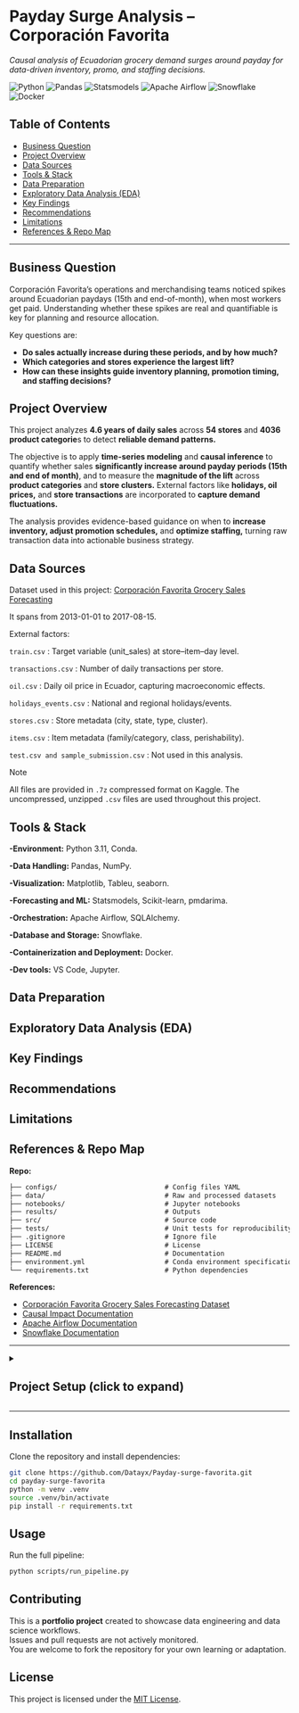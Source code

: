 # Payday Surge Analysis – Corporación Favorita
*Causal analysis of Ecuadorian grocery demand surges around payday for data-driven inventory, promo, and staffing decisions.*

![Python](https://img.shields.io/badge/Python-3.10-blue) 
![Pandas](https://img.shields.io/badge/Pandas-EDA-lightblue)
![Statsmodels](https://img.shields.io/badge/Statsmodels-CausalImpact-green)
![Apache Airflow](https://img.shields.io/badge/Airflow-Orchestration-orange)
![Snowflake](https://img.shields.io/badge/Snowflake-Data%20Warehouse-lightblue)
![Docker](https://img.shields.io/badge/Docker-Containerization-blue)


## Table of Contents
- [Business Question](#business-question)
- [Project Overview](#project-overview)
- [Data Sources](#data-sources)
- [Tools & Stack](#tools--stack)
- [Data Preparation](#data-preparation)
- [Exploratory Data Analysis (EDA)](#exploratory-data-analysis-eda)
- [Key Findings](#key-findings)
- [Recommendations](#recommendations)
- [Limitations](#limitations)
- [References & Repo Map](#references--repo-map)

---


## Business Question
Corporación Favorita’s operations and merchandising teams noticed spikes around Ecuadorian paydays (15th and end-of-month), when most workers get paid. 
Understanding whether these spikes are real and quantifiable is key for planning and resource allocation.  

Key questions are:
- **Do sales actually increase during these periods, and by how much?**  
- **Which categories and stores experience the largest lift?**  
- **How can these insights guide inventory planning, promotion timing, and staffing decisions?**


  
## Project Overview

This project analyzes **4.6 years of daily sales** across **54 stores** and **4036 product categorie**s to detect **reliable demand patterns.**

The objective is to apply **time-series modeling** and **causal inference** to quantify whether sales **significantly increase around payday periods (15th and end of month)**, and to measure the **magnitude of the lift** across **product categories** and **store clusters.** External factors like **holidays, oil prices,** and **store transactions** are incorporated to **capture demand fluctuations.**

The analysis provides evidence-based guidance on when to **increase inventory, adjust promotion schedules,** and **optimize staffing,** turning raw transaction data into actionable business strategy.


## Data Sources
Dataset used in this project: [Corporación Favorita Grocery Sales Forecasting](https://www.kaggle.com/competitions/favorita-grocery-sales-forecasting/data)

It spans from 2013-01-01 to 2017-08-15. 

External factors:

```train.csv``` : Target variable (unit_sales) at store–item–day level.

```transactions.csv``` : Number of daily transactions per store.

```oil.csv``` :  Daily oil price in Ecuador, capturing macroeconomic effects.

```holidays_events.csv``` :  National and regional holidays/events.

```stores.csv``` : Store metadata (city, state, type, cluster).

```items.csv``` : Item metadata (family/category, class, perishability).

```test.csv and sample_submission.csv``` : Not used in this analysis.


> [!NOTE]
> All files are provided in ``` .7z ``` compressed format on Kaggle. The uncompressed, unzipped ``` .csv ``` files are used throughout this project.


## Tools & Stack
**-Environment:** Python 3.11, Conda.

**-Data Handling:** Pandas, NumPy.

**-Visualization:** Matplotlib, Tableu, seaborn.

**-Forecasting and ML:** Statsmodels, Scikit-learn, pmdarima.

**-Orchestration:** Apache Airflow, SQLAlchemy.

**-Database and Storage:** Snowflake.

**-Containerization and Deployment:** Docker.

**-Dev tools:** VS Code, Jupyter.

## Data Preparation

## Exploratory Data Analysis (EDA)

## Key Findings

## Recommendations

## Limitations

## References & Repo Map
**Repo:**
```markdown
├── configs/                           # Config files YAML 
├── data/                              # Raw and processed datasets
├── notebooks/                         # Jupyter notebooks 
├── results/                           # Outputs
├── src/                               # Source code
├── tests/                             # Unit tests for reproducibility and validation
├── .gitignore                         # Ignore file
├── LICENSE                            # License
├── README.md                          # Documentation
├── environment.yml                    # Conda environment specification
└── requirements.txt                   # Python dependencies
```

**References:**
- [Corporación Favorita Grocery Sales Forecasting Dataset](https://www.kaggle.com/competitions/favorita-grocery-sales-forecasting)  
- [Causal Impact Documentation](https://google.github.io/CausalImpact/)  
- [Apache Airflow Documentation](https://airflow.apache.org/docs/)  
- [Snowflake Documentation](https://docs.snowflake.com/)  

---

<details>
<summary><h2> Project Setup (click to expand)</h2></summary>

- [Installation](#installation)
- [Usage](#usage)
- [Contributing](#contributing)
- [License](#license)

</details>


---

 ## Installation
Clone the repository and install dependencies:

```bash
git clone https://github.com/Datayx/Payday-surge-favorita.git
cd payday-surge-favorita
python -m venv .venv
source .venv/bin/activate      
pip install -r requirements.txt

```


 ## Usage
Run the full pipeline:

```bash
python scripts/run_pipeline.py
```

 ## Contributing
This is a **portfolio project** created to showcase data engineering and data science workflows.  
Issues and pull requests are not actively monitored.  
You are welcome to fork the repository for your own learning or adaptation.


 ## License
This project is licensed under the [MIT License](./LICENSE).

